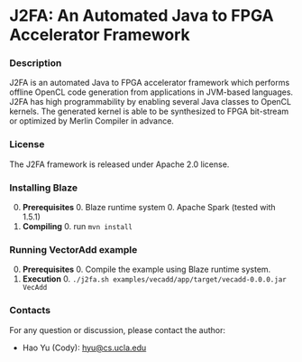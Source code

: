 # J2FA: An Automated Java to FPGA Accelerator Framework 
### Description
J2FA is an automated Java to FPGA accelerator framework which performs offline OpenCL code generation from applications in JVM-based languages. J2FA has high programmability by enabling several Java classes to OpenCL kernels. The generated kernel is able to be synthesized to FPGA bit-stream or optimized by Merlin Compiler in advance.

### License
The J2FA framework is released under Apache 2.0 license.

### Installing Blaze
0. **Prerequisites**
    0. Blaze runtime system
    0. Apache Spark (tested with 1.5.1)
0. **Compiling**
    0. run `mvn install`

### Running VectorAdd example
0. **Prerequisites**
    0. Compile the example using Blaze runtime system.
0. **Execution**
    0. `./j2fa.sh examples/vecadd/app/target/vecadd-0.0.0.jar VecAdd`

### Contacts
For any question or discussion, please contact the author:

* Hao Yu (Cody): hyu@cs.ucla.edu
